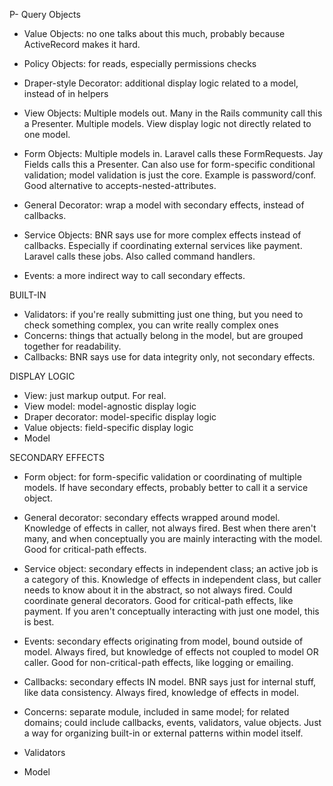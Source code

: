 P- Query Objects
- Value Objects: no one talks about this much, probably because ActiveRecord makes it hard.
- Policy Objects: for reads, especially permissions checks
- Draper-style Decorator: additional display logic related to a model, instead of in helpers
- View Objects: Multiple models out. Many in the Rails community call this a Presenter. Multiple models. View display logic not directly related to one model.


- Form Objects: Multiple models in. Laravel calls these FormRequests. Jay Fields calls this a Presenter. Can also use for form-specific conditional validation; model validation is just the core. Example is password/conf. Good alternative to accepts-nested-attributes.
- General Decorator: wrap a model with secondary effects, instead of callbacks.
- Service Objects: BNR says use for more complex effects instead of callbacks. Especially if coordinating external services like payment. Laravel calls these jobs. Also called command handlers.
- Events: a more indirect way to call secondary effects.

BUILT-IN

- Validators: if you're really submitting just one thing, but you need to check something complex, you can write really complex ones
- Concerns: things that actually belong in the model, but are grouped together for readability.
- Callbacks: BNR says use for data integrity only, not secondary effects.

DISPLAY LOGIC

- View: just markup output. For real.
- View model: model-agnostic display logic
- Draper decorator: model-specific display logic
- Value objects: field-specific display logic
- Model

SECONDARY EFFECTS

- Form object: for form-specific validation or coordinating of multiple models. If have secondary effects, probably better to call it a service object.
- General decorator: secondary effects wrapped around model. Knowledge of effects in caller, not always fired. Best when there aren't many, and when conceptually you are mainly interacting with the model. Good for critical-path effects.
- Service object: secondary effects in independent class; an active job is a category of this. Knowledge of effects in independent class, but caller needs to know about it in the abstract, so not always fired. Could coordinate general decorators. Good for critical-path effects, like payment. If you aren't conceptually interacting with just one model, this is best.
- Events: secondary effects originating from model, bound outside of model. Always fired, but knowledge of effects not coupled to model OR caller. Good for non-critical-path effects, like logging or emailing.
- Callbacks: secondary effects IN model. BNR says just for internal stuff, like data consistency. Always fired, knowledge of effects in model.

- Concerns: separate module, included in same model; for related domains; could include callbacks, events, validators, value objects. Just a way for organizing built-in or external patterns within model itself.
- Validators
- Model